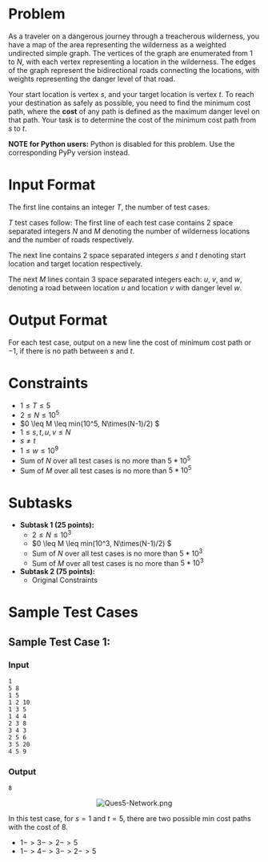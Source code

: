 # Problem

As a traveler on a dangerous journey through a treacherous wilderness, you have a map of the area representing the wilderness as a weighted undirected simple graph. The vertices of the graph are enumerated from $1$ to $N$, with each vertex representing a location in the wilderness. The edges of the graph represent the bidirectional roads connecting the locations, with weights representing the danger level of that road.

Your start location is vertex $s$, and your target location is vertex $t$. To reach your destination as safely as possible, you need to find the minimum cost path, where the **cost** of any path is defined as the maximum danger level on that path. Your task is to determine the cost of the minimum cost path from $s$ to $t$.

**NOTE for Python users:** Python is disabled for this problem. Use the corresponding PyPy version instead.

# Input Format

The first line contains an integer $T$, the number of test cases.

$T$ test cases follow:
The first line of each test case contains 2 space separated integers $N$ and $M$ denoting the number of wilderness locations and the number of roads respectively.

The next line contains 2 space separated integers $s$ and $t$ denoting start location and target location respectively.

The next $M$ lines contain 3 space separated integers each: $u$, $v$, and $w$, denoting a road between location $u$ and location $v$ with danger level $w$.

# Output Format

For each test case, output on a new line the cost of minimum cost path or $-1$, if there is no path between $s$ and $t$.

# Constraints

- $1 \leq T \leq 5$
- $2 \leq N \leq 10^{5}$
- $0 \leq M \leq min(10^5, N\times(N-1)/2) $
- $1 \leq s, t, u, v \leq N$
- $s \neq t$
- $1 \leq w \leq 10^9$
- Sum of $N$ over all test cases is no more than $5*10^5$
- Sum of $M$ over all test cases is no more than $5*10^5$

# Subtasks

- **Subtask 1 (25 points):**
  - $2 \leq N \leq 10^{3}$
  - $0 \leq M \leq min(10^3, N\times(N-1)/2) $
  - Sum of $N$ over all test cases is no more than $5*10^3$
  - Sum of $M$ over all test cases is no more than $5*10^3$
- **Subtask 2 (75 points):**
  - Original Constraints

# Sample Test Cases

## Sample Test Case 1:

### Input

    1
    5 8
    1 5
    1 2 10
    1 3 5
    1 4 4
    2 3 8
    3 4 3
    2 5 6
    3 5 20
    4 5 9

### Output

    8

<div style="text-align:center;"><img src="https://i.postimg.cc/mZSdCt6p/Ques5-Network-1.png" alt="Ques5-Network.png" /></div>

In this test case, for $s = 1$ and $t = 5$, there are two possible min cost paths with the cost of $8$.

- $1 -> 3 -> 2 -> 5$
- $1 -> 4 -> 3 -> 2 -> 5$
